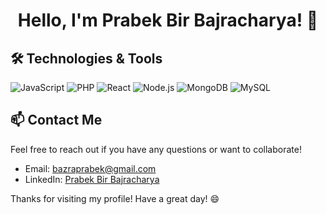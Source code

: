 <h1 align="center">Hello, I'm Prabek Bir Bajracharya! 👋</h1>

## 🛠️ Technologies & Tools

![JavaScript](https://img.shields.io/badge/JavaScript-F7DF1E?style=flat&logo=javascript&logoColor=black)
![PHP](https://img.shields.io/badge/PHP-777BB4?style=flat&logo=php&logoColor=white)
![React](https://img.shields.io/badge/React-20232A?style=flat&logo=react&logoColor=61DAFB)
![Node.js](https://img.shields.io/badge/Node.js-339933?style=flat&logo=nodedotjs&logoColor=white)
![MongoDB](https://img.shields.io/badge/MongoDB-47A248?style=flat&logo=mongodb&logoColor=white)
![MySQL](https://img.shields.io/badge/MySQL-4479A1?style=flat&logo=mysql&logoColor=white)

## 📫 Contact Me

Feel free to reach out if you have any questions or want to collaborate!

- Email: [bazraprabek@gmail.com](mailto:bazraprabek@gmail.com)
- LinkedIn: [Prabek Bir Bajracharya](https://www.linkedin.com/in/prabek-bir-bajracharya-74966423b/)

Thanks for visiting my profile! Have a great day! 😄

